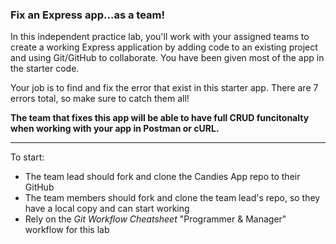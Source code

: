 ### Fix an Express app...as a team!

In this independent practice lab, you'll work with your assigned teams to create a working Express application by adding code to an existing project and using Git/GitHub to collaborate.  You have been given most of the app in the starter code.

Your job is to find and fix the error that exist in this starter app. There are 7 errors total, so make sure to catch them all!


**The team that fixes this app will be able to have full CRUD funcitonalty when working with your app in Postman or cURL.**

---

To start:

- The team lead should fork and clone the Candies App repo to their GitHub
- The team members should fork and clone the team lead's repo, so they have a local copy and can start working
- Rely on the *Git Workflow Cheatsheet* "Programmer & Manager" workflow for this lab
